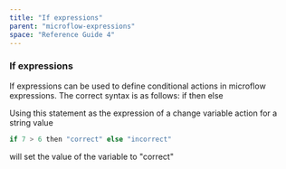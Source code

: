```yaml
---
title: "If expressions"
parent: "microflow-expressions"
space: "Reference Guide 4"
---
```

### If expressions

If expressions can be used to define conditional actions in microflow expressions. The correct syntax is as follows:
if _<statement>_ then _<a value>_ else _<other value>_

Using this statement as the expression of a change variable action for a string value

```java
if 7 > 6 then "correct" else "incorrect"

```

will set the value of the variable to "correct"
